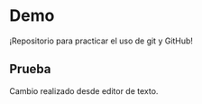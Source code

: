 # Demo

¡Repositorio para practicar el uso de git y GitHub!

## Prueba

Cambio realizado desde editor de texto.
